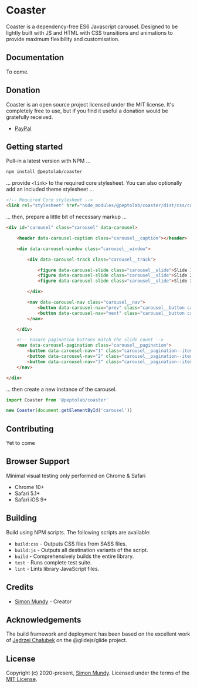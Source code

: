 # Coaster
Coaster is a dependency-free ES6 Javascript carousel. Designed to be lightly built with JS and HTML with CSS transitions and animations to provide maximum flexibility and customisation.

## Documentation

To come.

## Donation

Coaster is an open source project licensed under the MIT license. It's completely free to use, but if you find it useful a donation would be gratefully received.

- [PayPal](https://www.paypal.me/peptolab)

## Getting started

Pull-in a latest version with NPM ...

```bash
npm install @peptolab/coaster
```

... provide `<link>` to the required core stylesheet. You can also optionally add an included theme stylesheet ...

```html
<!-- Required Core stylesheet -->
<link rel="stylesheet" href="node_modules/@peptolab/coaster/dist/css/coaster.css">
```

... then, prepare a little bit of necessary markup ...

```html
<div id="carousel" class="carousel" data-carousel>

    <header data-carousel-caption class="carousel__caption"></header>

    <div data-carousel-window class="carousel__window">

        <div data-carousel-track class="carousel__track">

            <figure data-carousel-slide class="carousel__slide">Slide 1</figure>
            <figure data-carousel-slide class="carousel__slide">Slide 2</figure>
            <figure data-carousel-slide class="carousel__slide">Slide 3</figure>

        </div>

        <nav data-carousel-nav class="carousel__nav">
            <button data-carousel-nav="prev" class="carousel__button carousel__button--prev">Prev Slide</button>
            <button data-carousel-nav="next" class="carousel__button carousel__button--next">Next Slide</button>
        </nav>

    </div>

    <!-- Ensure pagination buttons match the slide count --> 
    <nav data-carousel-pagination class="carousel__pagination">
        <button data-carousel-nav="1" class="carousel__pagination--item">View Slide 1</button>
        <button data-carousel-nav="2" class="carousel__pagination--item">View Slide 2</button>
        <button data-carousel-nav="3" class="carousel__pagination--item">View Slide 3</button>
    </nav>

</div>
```

... then create a new instance of the carousel.

```js
import Coaster from '@peptolab/coaster'

new Coaster(document.getElementById('carousel'))
```

## Contributing

Yet to come

## Browser Support

Minimal visual testing only performed on Chrome & Safari
 - Chrome 10+
 - Safari 5.1+
 - Safari iOS 9+

## Building

Build using NPM scripts. The following scripts are available:
- `build:css` - Outputs CSS files from SASS files.
- `build:js` - Outputs all destination variants of the script.
- `build` - Comprehensively builds the entire library.
- `test` - Runs complete test suite.
- `lint` - Lints library JavaScript files.

## Credits

- [Simon Mundy](https://github.com/simon-mundy) - Creator

## Acknowledgements

The build framework and deployment has been based on the excellent work of [Jędrzej Chałubek](https://github.com/jedrzejchalubek) on the @glidejs/glide project. 

## License

Copyright (c) 2020-present, [Simon Mundy](https://peptolab.com). Licensed under the terms of the [MIT License](https://opensource.org/licenses/MIT).
